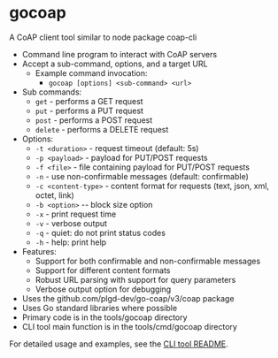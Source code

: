 # gocoap

A CoAP client tool similar to node package coap-cli

* Command line program to interact with CoAP servers
* Accept a sub-command, options, and a target URL
  * Example command invocation:
    * `gocoap [options] <sub-command> <url>`
* Sub commands:
  * `get` - performs a GET request
  * `put` - performs a PUT request
  * `post` - performs a POST request
  * `delete` - performs a DELETE request
* Options:
  * `-t <duration>` - request timeout (default: 5s)
  * `-p <payload>` - payload for PUT/POST requests
  * `-f <file>` - file containing payload for PUT/POST requests
  * `-n` - use non-confirmable messages (default: confirmable)
  * `-c <content-type>` - content format for requests (text, json, xml, octet, link)
  * `-b <option>` -- block size option
  * `-x` - print request time
  * `-v` - verbose output
  * `-q` - quiet: do not print status codes
  * `-h` - help: print help
* Features:
  * Support for both confirmable and non-confirmable messages
  * Support for different content formats
  * Robust URL parsing with support for query parameters
  * Verbose output option for debugging
* Uses the github.com/plgd-dev/go-coap/v3/coap package
* Uses Go standard libraries where possible
* Primary code is in the tools/gocoap directory
* CLI tool main function is in the tools/cmd/gocoap directory

For detailed usage and examples, see the [CLI tool README](../cmd/gocoap/README.md).
